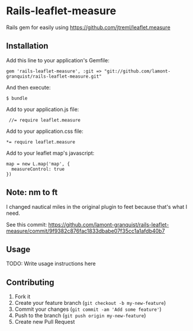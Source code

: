 # Rails-leaflet-measure

Rails gem for easily using https://github.com/jtreml/leaflet.measure

## Installation

Add this line to your application's Gemfile:

    gem 'rails-leaflet-measure', :git => "git://github.com/lamont-granquist/rails-leaflet-measure.git"

And then execute:

    $ bundle

Add to your application.js file:

     //= require leaflet.measure

Add to your application.css file:

    *= require leaflet.measure

Add to your leaflet map's javascript:

    map = new L.map('map', {
      measureControl: true
    })

## Note: nm to ft

I changed nautical miles in the original plugin to feet because that's what I need.

See this commit:  https://github.com/lamont-granquist/rails-leaflet-measure/commit/9f9382c876fac1833dbabe07f35cc1a1afdb40b7

## Usage

TODO: Write usage instructions here

## Contributing

1. Fork it
2. Create your feature branch (`git checkout -b my-new-feature`)
3. Commit your changes (`git commit -am 'Add some feature'`)
4. Push to the branch (`git push origin my-new-feature`)
5. Create new Pull Request
